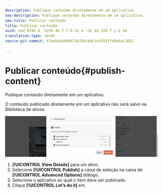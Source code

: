 ```yaml
---
description: Publique conteúdo diretamente em um aplicativo.
seo-description: Publique conteúdo diretamente em um aplicativo.
seo-title: Publicar conteúdo
title: Publicar conteúdo
uuid: eed 0746 b -5295-46 f 7-b 32 e -32 ea 524 f 1 e 94
translation-type: tm+mt
source-git-commit: 67aeb3de964473b326c88c3a3f81ff48a6a12652

---
```



# Publicar conteúdo{#publish-content}

Publique conteúdo diretamente em um aplicativo.

O conteúdo publicado diretamente em um aplicativo não será salvo na Biblioteca de ativos.

![](assets/DiscoverViewDetailsPublish-1024x272.png)

1. **[!UICONTROL View Details]** para um ativo.
1. Selecione **[!UICONTROL Publish]** a caixa de seleção na caixa de **[!UICONTROL Advanced Options]** diálogo.
1. Selecione o aplicativo ao qual o item deve ser publicado.
1. Clique **[!UICONTROL Let’s do it]** em.

